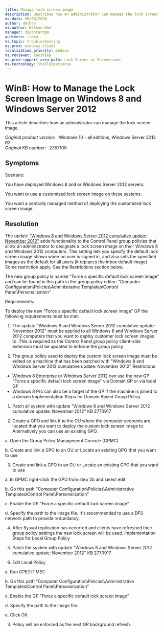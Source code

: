 ```yaml
---
title: Manage lock screen image
description: Describes how an administrator can manage the lock screen image.
ms.data: 09/08/2020
author: delhan
ms.author: Delead-Han
manager: dscontentpm
audience: itpro
ms.topic: troubleshooting
ms.prod: windows-client
localization_priority: medium
ms.reviewer: kaushika
ms.prod-support-area-path: Lock Screen or Screensaver
ms.technology: ShellExperience
---
```

# Win8: How to Manage the Lock Screen Image on Windows 8 and Windows Server 2012

This article describes how an administrator can manage the lock screen image.

_Original product version:_ &nbsp; Windows 10 - all editions, Windows Server 2012 R2  
_Original KB number:_ &nbsp; 2787100

## Symptoms

Scenario:

You have deployed Windows 8 and or Windows Server 2012 servers.

You want to use a customized lock screen image on these systems.

You want a centrally managed method of deploying the customized lock screen image.

## Resolution

The update ["Windows 8 and Windows Server 2012 cumulative update: November 2012"](https://support.microsoft.com/help/2770917) adds functionality to the Control Panel group policies that allow an administrator to designate a lock screen image on their Windows 8 and Windows 2012 computers. This setting lets you specify the default lock screen image shown when no user is signed in, and also sets the specified images as the default for all users (it replaces the inbox default image) Some restriction apply. See the Restrictions section below.

The new group policy is named "Force a specific default lock screen image" and can be found in this path in the group policy editor: "Computer Configuration\Policies\Administrative Templates\Control Panel\Personalization"

Requirements:

To deploy the new "Force a specific default lock screen image" GP the following requirements must be met:


1. The update "Windows 8 and Windows Server 2012 cumulative update: November 2012" must be applied to all Windows 8 and Windows Server 2012 computers that you want to deploy customer lock screen images to. This is required as the Control Panel group policy client-side extension must be updated to enforce the group policy

2. The group policy used to deploy the custom lock screen image must be edited on a machine that has been patched with "Windows 8 and Windows Server 2012 cumulative update: November 2012"
 Restrictons 
- Windows 8 Enterprise or Windows Server 2012 can use the new GP "Force a specific default lock screen image" via Domain GP or via local GP
- Windows 8 Pro can also be a target of the GP if the machine is joined to a domain
 Implementation Steps for Domain Based Group Policy  

1. Patch all system with update "Windows 8 and Windows Server 2012 cumulative update: November 2012" KB 2770917

2. Create a GPO and link it to the OU where the computer accounts are located that you want to deploy the custom lock screen image to. Alternatively you can use an existing GPO.

a. Open the Group Policy Management Console (GPMC)

b. Create and link a GPO to an OU or Locate an existing GPO that you want to use

3. Create and link a GPO to an OU or Locate an existing GPO that you want to use

a. In GPMC right-click the GPO from step 2b and select edit

b. Go this path "Computer Configuration\Policies\Administrative Templates\Control Panel\Personalization"

c. Enable the GP "Force a specific default lock screen image"

d. Specify the path to the image file. It's recommended to use a DFS network path to provide redundancy.

4. After Sysvol replication has occurred and clients have refreshed their group policy settings the new lock screen will be used. Implementation Steps for Local Group Policy 

1. Patch the system with update "Windows 8 and Windows Server 2012 cumulative update: November 2012" KB 2770917

2. Edit Local Policy

a. Run GPEDIT.MSC 

b. Go this path "Computer Configuration\Policies\Administrative Templates\Control Panel\Personalization"

c. Enable the GP "Force a specific default lock screen image"

d. Specify the path to the image file. 

e. Click OK 

3. Policy will be enforced as the next GP background refresh.
